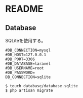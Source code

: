 README
===

## Database

SQLiteを使用する。

``` .env
#DB_CONNECTION=mysql
#DB_HOST=127.0.0.1
#DB_PORT=3306
#DB_DATABASE=laravel
#DB_USERNAME=root
#DB_PASSWORD=
DB_CONNECTION=sqlite
```

``` shell script
$ touch database/database.sqlite
$ php artisan migrate
```
